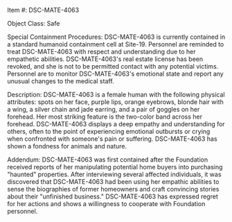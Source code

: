 Item #: DSC-MATE-4063

Object Class: Safe

Special Containment Procedures:
DSC-MATE-4063 is currently contained in a standard humanoid containment cell at Site-19. Personnel are reminded to treat DSC-MATE-4063 with respect and understanding due to her empathetic abilities. DSC-MATE-4063's real estate license has been revoked, and she is not to be permitted contact with any potential victims. Personnel are to monitor DSC-MATE-4063's emotional state and report any unusual changes to the medical staff.

Description:
DSC-MATE-4063 is a female human with the following physical attributes: spots on her face, purple lips, orange eyebrows, blonde hair with a wing, a silver chain and jade earring, and a pair of goggles on her forehead. Her most striking feature is the two-color band across her forehead. DSC-MATE-4063 displays a deep empathy and understanding for others, often to the point of experiencing emotional outbursts or crying when confronted with someone's pain or suffering. DSC-MATE-4063 has shown a fondness for animals and nature.

Addendum:
DSC-MATE-4063 was first contained after the Foundation received reports of her manipulating potential home buyers into purchasing "haunted" properties. After interviewing several affected individuals, it was discovered that DSC-MATE-4063 had been using her empathic abilities to sense the biographies of former homeowners and craft convincing stories about their "unfinished business." DSC-MATE-4063 has expressed regret for her actions and shows a willingness to cooperate with Foundation personnel.